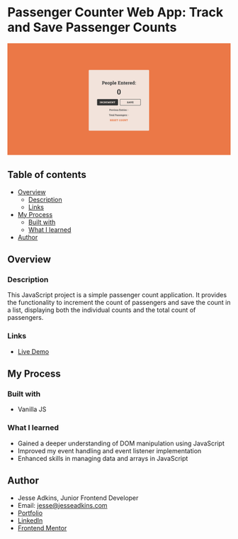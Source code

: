 # Passenger Counter Web App: Track and Save Passenger Counts

![](./screenshot.png) 

## Table of contents

- [Overview](#overview)
  - [Description](#description)
  - [Links](#links)
- [My Process](#my-process)
  - [Built with](#built-with)
  - [What I learned](#what-i-learned) 
- [Author](#author)

## Overview

### Description
This JavaScript project is a simple passenger count application. It provides the functionality to increment the count of passengers and save the count in a list, displaying both the individual counts and the total count of passengers.

### Links

- [Live Demo](https://passenger-counter-five.vercel.app/)

## My Process

### Built with

- Vanilla JS

### What I learned

- Gained a deeper understanding of DOM manipulation using JavaScript
- Improved my event handling and event listener implementation
- Enhanced skills in managing data and arrays in JavaScript

## Author

- Jesse Adkins, Junior Frontend Developer
- Email: jesse@jesseadkins.com
- [Portfolio](https://www.jesseadkins.com)
- [LinkedIn](https://www.linkedin.com/in/adkinsjesse)
- [Frontend Mentor](https://www.frontendmentor.io/profile/jessadk)


